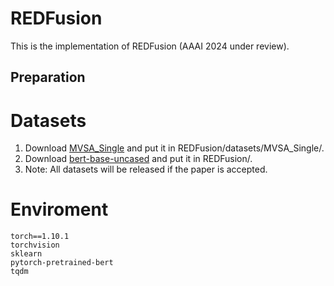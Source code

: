# REDFusion
This is the implementation of REDFusion (AAAI 2024 under review).
## Preparation
# Datasets
1. Download [MVSA_Single](https://www.kaggle.com/datasets/vincemarcs/mvsasingle) and put it in REDFusion/datasets/MVSA_Single/.
2. Download [bert-base-uncased](https://huggingface.co/bert-base-uncased) and put it in REDFusion/.
3. Note: All datasets will be released if the paper is accepted.
# Enviroment
```
torch==1.10.1
torchvision
sklearn
pytorch-pretrained-bert
tqdm
```
